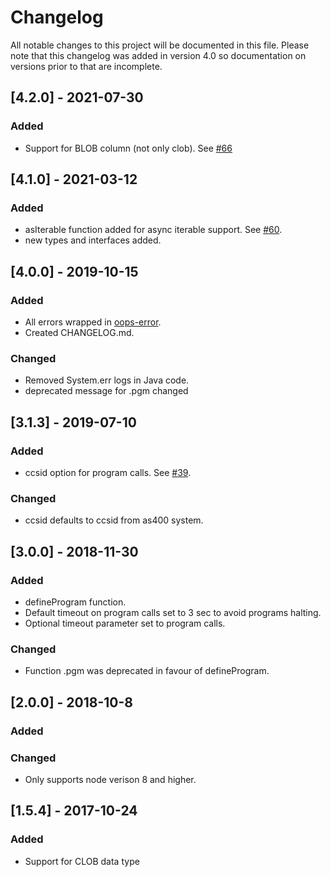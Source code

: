# Changelog
All notable changes to this project will be documented in this file. Please note that this changelog was added in version 4.0 so documentation on versions prior to that are incomplete.

## [4.2.0] - 2021-07-30
### Added
 - Support for BLOB column (not only clob). See [#66](https://github.com/tryggingamidstodin/node-jt400/pull/66)


## [4.1.0] - 2021-03-12
### Added
 - asIterable function added for async iterable support. See [#60](https://github.com/tryggingamidstodin/node-jt400/pull/60).
 - new types and interfaces added.


## [4.0.0] - 2019-10-15
### Added
 - All errors wrapped in [oops-error](https://github.com/tryggingamidstodin/oops-error).
 - Created CHANGELOG.md.

### Changed
  - Removed System.err logs in Java code.
  - deprecated message for .pgm changed

## [3.1.3] - 2019-07-10
### Added
 - ccsid option for program calls. See [#39](https://github.com/tryggingamidstodin/node-jt400/pull/39).

### Changed
 - ccsid defaults to ccsid from as400 system.

## [3.0.0] - 2018-11-30
### Added
 - defineProgram function.
 - Default timeout on program calls set to 3 sec to avoid programs halting.
 - Optional timeout parameter set to program calls.

### Changed
  - Function .pgm was deprecated in favour of defineProgram.

## [2.0.0] - 2018-10-8
### Added 

### Changed
  - Only supports node verison 8 and higher.

## [1.5.4] - 2017-10-24
### Added
 - Support for CLOB data type
